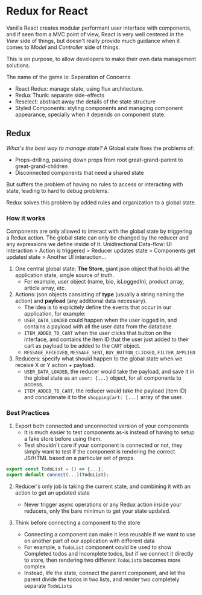 # Redux for React

Vanilla React creates modular performant user interface with components, and if seen from a MVC point of view, React is very well centered in the _View_ side of things, but doesn't really provide much guidance when it comes to _Model_ and _Controller_ side of things.

This is on purpose, to allow developers to make their own data management solutions.

The name of the game is: Separation of Concerns

- React Redux: manage state, using flux architecture.
- Redux Thunk: separate side-effects
- Reselect: abstract away the details of the state structure
- Styled Components: styling components and managing component appearance, specially when it depends on component state.

## Redux

_What's the best way to manage state?_
A Global state fixes the problems of:

- Props-drilling, passing down props from root great-grand-parent to great-grand-children
- Disconnected components that need a shared state

But suffers the problem of having no rules to access or interacting with state, leading to hard to debug problems.

Redux solves this problem by added rules and organization to a global state.

### How it works

Components are only allowed to interact with the global state by triggering a Redux action.
The global state can only be changed by the reducer and any expressions we define inside of it.
Unidirectional Data-flow: UI interaction > Action is triggered > Reducer updates state > Components get updated state > Another UI interaction...

1. One central global state: **The Store**, giant json object that holds all the application state, single source of truth.
   - For example, user object (name, bio, isLoggedIn), product array, article array, etc.
2. Actions: json objects consisting of **type** (usually a string naming the action) and **payload** (any additional data necessary).
   - The idea is to explicitely define the events that occur in our application, for example:
   - `USER_DATA_LOADED` could happen when the user logged in, and contains a payload with all the user data from the database.
   - `ITEM_ADDED_TO_CART` when the user clicks that button on the interface, and contains the item ID that the user just added to their cart as payload to be added to the `CART` object.
   - `MESSAGE_RECEIVED`, `MESSAGE_SENT`, `BUY_BUTTON_CLICKED`, `FILTER_APPLIED`
3. Reducers: specify what should happen to the global state when we receive X or Y action + payload.
   - `USER_DATA_LOADED`, the reducer would take the payload, and save it in the global state as an `user: {...}` object, for all components to access.
   - `ITEM_ADDED_TO_CART`, the reducer would take the payload (item ID) and concatenate it to the `shoppingCart: [...]` array of the user.

### Best Practices

1. Export both connected and unconnected version of your components
   - It is much easier to test components as-is instead of having to setup a fake store before using them.
   - Test shouldn't care if your component is connected or not, they simply want to test if the component is rendering the correct JS/HTML based on a particular set of props.

```javascript
export const TodoList = () => {...};
export default connect(...)(TodoList);
```

2. Reducer's only job is taking the current state, and combining it with an action to get an updated state

   - Never trigger async operations or any Redux action inside your reducers, only the bare minimun to get your state updated.

3. Think before connecting a component to the store
   - Connecting a component can make it less reusable if we want to use on another part of our application with different data
   - For example, a `TodoList` component could be used to show Completed todos and Incomplete todos, but if we connect it directly to store, then rendering two different `TodoList`s becomes more complex
   - Instead, life the state, connect the parent component, and let the parent divide the todos in two lists, and render two completely separate `TodoList`s

